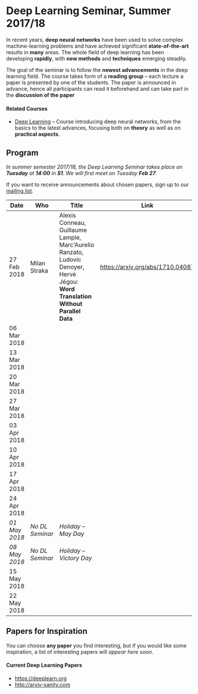 # Deep Learning Seminar, Summer 2017/18

In recent years, **deep neural networks** have been used to solve complex machine-learning problems and have achieved significant **state-of-the-art** results in **many** areas. The whole field of deep learning has been developing **rapidly**, with **new methods** and **techniques** emerging steadily.

The goal of the seminar is to follow the **newest advancements** in the deep learning field. The course takes form of a **reading group** – each lecture a paper is presented by one of the students. The paper is announced in advance, hence all participants can read it beforehand and can take part in the **discussion of the paper**

#### Related Courses

- [Deep Learning](//ufal.mff.cuni.cz/courses/npfl114) – Course introducing deep neural networks, from the basics to the latest advances, focusing both on **theory** as well as on **practical aspects**.

## Program

*In summer semester 2017/18, the Deep Learning Seminar takes place on **Tuesday** at **14:00** in **S1**. We will first meet on Tuesday **Feb 27**.*

If you want to receive announcements about chosen papers, sign up to our
[mailing list](https://groups.google.com/forum/#!forum/ufal-rg).

| Date        | Who                | Title  | Link
| ----        | ---                | -----  | ----
| 27 Feb 2018 | Milan Straka       | Alexis Conneau, Guillaume Lample, Marc'Aurelio Ranzato, Ludovic Denoyer, Hervé Jégou: **Word Translation Without Parallel Data** | https://arxiv.org/abs/1710.04087
| 06 Mar 2018 | &nbsp;             | &nbsp; | &nbsp;
| 13 Mar 2018 | &nbsp;             | &nbsp; | &nbsp;
| 20 Mar 2018 | &nbsp;             | &nbsp; | &nbsp;
| 27 Mar 2018 | &nbsp;             | &nbsp; | &nbsp;
| 03 Apr 2018 | &nbsp;             | &nbsp; | &nbsp;
| 10 Apr 2018 | &nbsp;             | &nbsp; | &nbsp;
| 17 Apr 2018 | &nbsp;             | &nbsp; | &nbsp;
| 24 Apr 2018 | &nbsp;             | &nbsp; | &nbsp;
|*01 May 2018*|*No DL Seminar*     |*Holiday – May Day*| &nbsp;
|*08 May 2018*|*No DL Seminar*     |*Holiday – Victory Day*| &nbsp;
| 15 May 2018 | &nbsp;             | &nbsp; | &nbsp;
| 22 May 2018 | &nbsp;             | &nbsp; | &nbsp;

## Papers for Inspiration

You can choose **any paper** you find interesting, but if you would like some inspiration, a list of interesting papers will *appear here soon*.

#### Current Deep Learning Papers
- https://deeplearn.org
- http://arxiv-sanity.com
